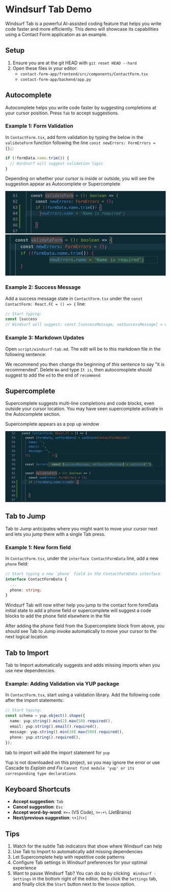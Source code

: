 # Windsurf Tab Demo

Windsurf Tab is a powerful AI-assisted coding feature that helps you write code faster and more efficiently. This demo will showcase its capabilities using a Contact Form application as an example.

## Setup

1. Ensure you are at the git HEAD with `git reset HEAD --hard`
1. Open these files in your editor:
   - `contact-form-app/frontend/src/components/ContactForm.tsx`
   - `contact-form-app/backend/app.py`

## Autocomplete

Autocomplete helps you write code faster by suggesting completions at your cursor position. Press `Tab` to accept suggestions.

### Example 1: Form Validation

In `ContactForm.tsx`, add form validation by typing the below in the `validateForm` function following the line `const newErrors: FormErrors = {};`:

```typescript
if (!formData.name.trim()) {
  // Windsurf will suggest validation logic
}
```

Depending on whether your cursor is inside or outside, you will see the suggestion appear as Autocomplete or Supercomplete

![Autocomplete](./assets/autocomplete.png)
![Supercomplete](./assets/supercomplete.png)

### Example 2: Success Message

Add a success message state in `ContactForm.tsx` under the `const ContactForm: React.FC = () => {` line:

```typescript
// Start typing:
const [success
// Windsurf will suggest: const [successMessage, setSuccessMessage] = useState('');
```

### Example 3: Markdown Updates

Open `script/windsurf-tab.md`. The edit will be to this markdown file in the following sentence:

We recommend you then change the beginning of _this_ sentence to say "it is recommended". Delete `We` and type `It is`, then autocomoplete should suggest to add the `ed` to the end of `recommend`

## Supercomplete

Supercomplete suggests multi-line completions and code blocks, even outside your cursor location. You may have seen supercomplete activate in the Autocomplete section.

Supercomplete appears as a pop up window

![Supercomplete](./assets/supercomplete-2.png)

## Tab to Jump

Tab to Jump anticipates where you might want to move your cursor next and lets you jump there with a single Tab press.

### Example 1: New form field

In `ContactForm.tsx`, under the `interface ContactFormData` line, add a new `phone` field:

```typescript
// Start typing a new `phone` field in the ContactFormData interface
interface ContactFormData {
  ...
  phone: string;
}
```

Windsurf Tab will now either help you jump to the contact form formData initial state to add a phone field or supercomplete will suggest a code blocks to add the phone field elsewhere in the file

After adding the phone field from the Supercomplete block from above, you should see Tab to Jump invoke automatically to move your cursor to the next logical location

## Tab to Import

Tab to Import automatically suggests and adds missing imports when you use new dependencies.

### Example: Adding Validation via YUP package

In `ContactForm.tsx`, start using a validation library. Add the following code after the import statements:

```typescript
// Start typing:
const schema = yup.object().shape({
  name: yup.string().min(2).max(50).required(),
  email: yup.string().email().required(),
  message: yup.string().min(10).max(500).required(),
  phone: yup.string().required(),
});
```

tab to import will add the import statement for `yup`

Yup is not downloaded on this project, so you may ignore the error or use Cascade to _Explain and Fix_ `Cannot find module 'yup' or its corresponding type declarations`

## Keyboard Shortcuts

- **Accept suggestion**: `Tab`
- **Cancel suggestion**: `Esc`
- **Accept word-by-word**: `⌘+→` (VS Code), `⌥+⇧+\` (JetBrains)
- **Next/previous suggestion**: `⌥+]`/`⌥+[`

## Tips

1. Watch for the subtle Tab indicators that show where Windsurf can help
2. Use Tab to Import to automatically add missing dependencies
3. Let Supercomplete help with repetitive code patterns
4. Configure Tab settings in Windsurf preferences for your optimal experience
5. Want to pause Windsurf Tab? You can do so by clicking ` Windsurf - Settings` in the bottom right of the editor, then click the `Settings` tab, and finally click the `Start` button next to the `Snooze` option.
